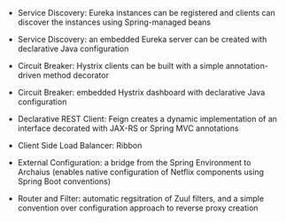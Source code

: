 * Service Discovery: Eureka instances can be registered and clients can discover the instances using Spring-managed beans

* Service Discovery: an embedded Eureka server can be created with declarative Java configuration

* Circuit Breaker: Hystrix clients can be built with a simple annotation-driven method decorator

* Circuit Breaker: embedded Hystrix dashboard with declarative Java configuration

* Declarative REST Client: Feign creates a dynamic implementation of an interface decorated with JAX-RS or Spring MVC annotations

* Client Side Load Balancer: Ribbon

* External Configuration: a bridge from the Spring Environment to Archaius (enables native configuration of Netflix components using Spring Boot conventions)

* Router and Filter: automatic regsitration of Zuul filters, and a simple convention over configuration approach to reverse proxy creation
